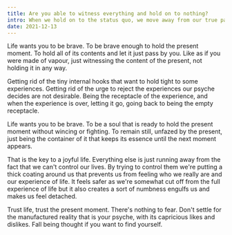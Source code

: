 ```yaml
---
title: Are you able to witness everything and hold on to nothing?
intro: When we hold on to the status quo, we move away from our true path. To be fully in the present moment is the only way to live a truthful life.
date: 2021-12-13
---
```


Life wants you to be brave. To be brave enough to hold the present moment. To hold all of its contents and let it just pass by you. Like as if you were made of vapour, just witnessing the content of the present, not holding it in any way. 

Getting rid of the tiny internal hooks that want to hold tight to some experiences. Getting rid of the urge to reject the experiences our psyche decides are not desirable. Being the receptacle of the experience, and when the experience is over, letting it go, going back to being the empty receptacle.

Life wants you to be brave. To be a soul that is ready to hold the present moment without wincing or fighting. To remain still, unfazed by the present, just being the container of it that keeps its essence until the next moment appears.

That is the key to a joyful life. Everything else is just running away from the fact that we can't control our lives. By  trying to control them we're putting a thick coating around us that prevents us from feeling who we really are and our experience of life. It feels safer as we're somewhat cut off from the full experience of life but it also creates a sort of numbness engulfs us and makes us feel detached.

Trust life, trust the present moment. There's nothing to fear. Don't settle for the manufactured reality that is your psyche, with its capricious likes and dislikes. Fall being thought if you want to find yourself.

